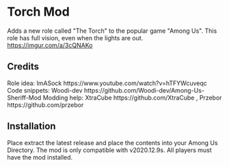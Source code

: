 # Torch Mod
Adds a new role called "The Torch" to the popular game "Among Us".
This role has full vision, even when the lights are out.
https://imgur.com/a/3cQNAKo

<h2>Credits</h2>
Role idea: ImASock https://www.youtube.com/watch?v=hTFYWcuveqc
Code snippets: Woodi-dev https://github.com/Woodi-dev/Among-Us-Sheriff-Mod
Modding help: XtraCube https://github.com/XtraCube , Przebor https://github.com/przebor

<h2>Installation</h2>
Place extract the latest release and place the contents into your Among Us Directory. The mod is only compatible with v2020.12.9s. All players must have the mod installed.


